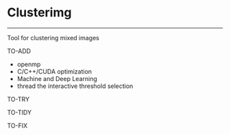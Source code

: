 # Clusterimg
---
Tool for clustering mixed images

TO-ADD
- openmp
- C/C++/CUDA optimization
- Machine and Deep Learning
- thread the interactive threshold selection

TO-TRY

TO-TIDY

TO-FIX